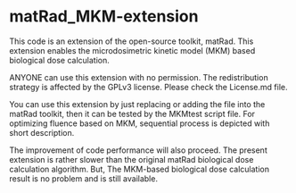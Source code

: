 # matRad_MKM-extension

This code is an extension of the open-source toolkit, matRad.
This extension enables the microdosimetric kinetic model (MKM) based biological dose calculation.

ANYONE can use this extension with no permission.
The redistribution strategy is affected by the GPLv3 license. Please check the License.md file.

You can use this extension by just replacing or adding the file into the matRad toolkit,
then it can be tested by the MKMtest script file.
For optimizing fluence based on MKM, sequential process is depicted with short description.

The improvement of code performance will also proceed.
The present extension is rather slower than the original matRad biological dose calculation algorithm.
But, The MKM-based biological dose calculation result is no problem and is still available.
